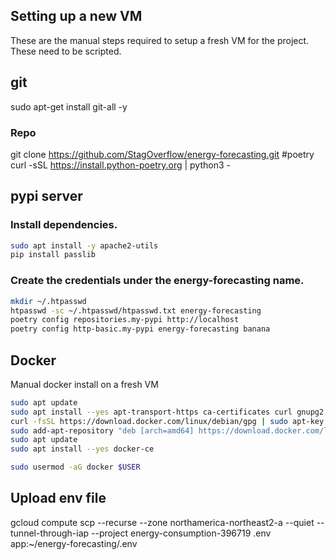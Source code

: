 ## Setting up a new VM

These are the manual steps required to setup a fresh VM for the project. These need to be scripted.

## git
sudo apt-get install git-all -y

### Repo
git clone https://github.com/StagOverflow/energy-forecasting.git
#poetry
curl -sSL https://install.python-poetry.org | python3 -

## pypi server
### Install dependencies.
```bash
sudo apt install -y apache2-utils
pip install passlib
```

### Create the credentials under the energy-forecasting name.
```bash
mkdir ~/.htpasswd
htpasswd -sc ~/.htpasswd/htpasswd.txt energy-forecasting
poetry config repositories.my-pypi http://localhost
poetry config http-basic.my-pypi energy-forecasting banana
```

## Docker
Manual docker install on a fresh VM

```bash
sudo apt update
sudo apt install --yes apt-transport-https ca-certificates curl gnupg2 software-properties-common
curl -fsSL https://download.docker.com/linux/debian/gpg | sudo apt-key add -
sudo add-apt-repository "deb [arch=amd64] https://download.docker.com/linux/debian $(lsb_release -cs) stable"
sudo apt update
sudo apt install --yes docker-ce

sudo usermod -aG docker $USER
```

## Upload env file
gcloud compute scp --recurse --zone northamerica-northeast2-a --quiet --tunnel-through-iap --project energy-consumption-396719 .env app:~/energy-forecasting/.env
